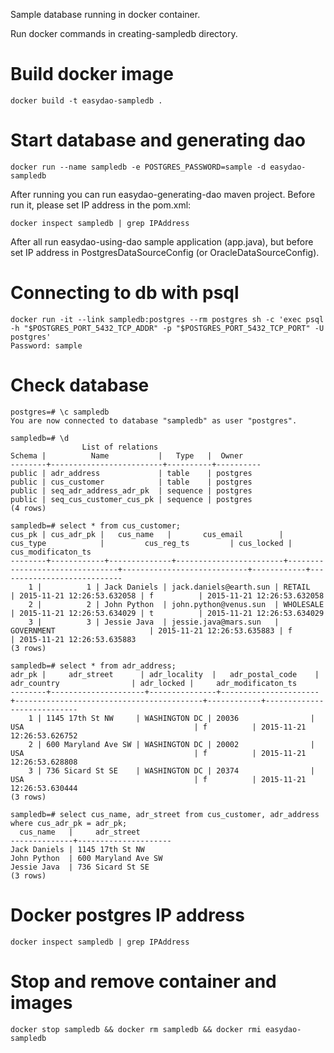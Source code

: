 Sample database running in docker container.

Run docker commands in creating-sampledb directory.

# Build docker image

    docker build -t easydao-sampledb .

# Start database and generating dao
    
    docker run --name sampledb -e POSTGRES_PASSWORD=sample -d easydao-sampledb
    
After running you can run easydao-generating-dao maven project. Before run it, please set IP address in the pom.xml:

    docker inspect sampledb | grep IPAddress
    
After all run easydao-using-dao sample application (app.java), but before set IP address in PostgresDataSourceConfig (or OracleDataSourceConfig).

# Connecting to db with psql
    
    docker run -it --link sampledb:postgres --rm postgres sh -c 'exec psql -h "$POSTGRES_PORT_5432_TCP_ADDR" -p "$POSTGRES_PORT_5432_TCP_PORT" -U postgres'
    Password: sample

# Check database

    postgres=# \c sampledb
    You are now connected to database "sampledb" as user "postgres".
    
    sampledb=# \d
                    List of relations
    Schema |          Name           |   Type   |  Owner   
    --------+-------------------------+----------+----------
    public | adr_address             | table    | postgres
    public | cus_customer            | table    | postgres
    public | seq_adr_address_adr_pk  | sequence | postgres
    public | seq_cus_customer_cus_pk | sequence | postgres
    (4 rows)

    sampledb=# select * from cus_customer;
    cus_pk | cus_adr_pk |   cus_name   |       cus_email        |            cus_type            |         cus_reg_ts         | cus_locked |     cus_modificaton_ts     
    --------+------------+--------------+------------------------+--------------------------------+----------------------------+------------+----------------------------
        1 |          1 | Jack Daniels | jack.daniels@earth.sun | RETAIL                         | 2015-11-21 12:26:53.632058 | f          | 2015-11-21 12:26:53.632058
        2 |          2 | John Python  | john.python@venus.sun  | WHOLESALE                      | 2015-11-21 12:26:53.634029 | t          | 2015-11-21 12:26:53.634029
        3 |          3 | Jessie Java  | jessie.java@mars.sun   | GOVERNMENT                     | 2015-11-21 12:26:53.635883 | f          | 2015-11-21 12:26:53.635883
    (3 rows)

    sampledb=# select * from adr_address;
    adr_pk |     adr_street      | adr_locality  |   adr_postal_code    |               adr_country                | adr_locked |     adr_modificaton_ts     
    --------+---------------------+---------------+----------------------+------------------------------------------+------------+----------------------------
        1 | 1145 17th St NW     | WASHINGTON DC | 20036                | USA                                      | f          | 2015-11-21 12:26:53.626752
        2 | 600 Maryland Ave SW | WASHINGTON DC | 20002                | USA                                      | f          | 2015-11-21 12:26:53.628808
        3 | 736 Sicard St SE    | WASHINGTON DC | 20374                | USA                                      | f          | 2015-11-21 12:26:53.630444
    (3 rows)
    
    sampledb=# select cus_name, adr_street from cus_customer, adr_address where cus_adr_pk = adr_pk;
      cus_name   |     adr_street      
    --------------+---------------------
    Jack Daniels | 1145 17th St NW
    John Python  | 600 Maryland Ave SW
    Jessie Java  | 736 Sicard St SE
    (3 rows)
    
# Docker postgres IP address

    docker inspect sampledb | grep IPAddress
    
# Stop and remove container and images

    docker stop sampledb && docker rm sampledb && docker rmi easydao-sampledb

